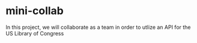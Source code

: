 # mini-collab

In this project, we will collaborate as a team in order to utlize an API for the US Library of Congress
